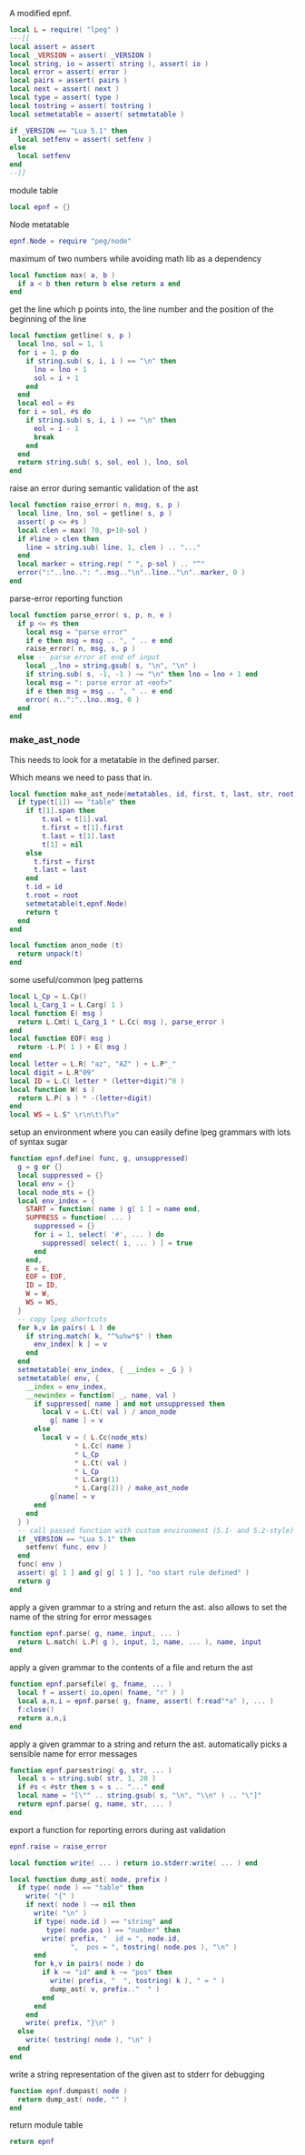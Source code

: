  
 A modified epnf.

```lua
local L = require( "lpeg" )
---[[
local assert = assert
local _VERSION = assert( _VERSION )
local string, io = assert( string ), assert( io )
local error = assert( error )
local pairs = assert( pairs )
local next = assert( next )
local type = assert( type )
local tostring = assert( tostring )
local setmetatable = assert( setmetatable )

if _VERSION == "Lua 5.1" then
  local setfenv = assert( setfenv )
else
  local setfenv
end
--]]
```

 module table

```lua
local epnf = {}
```

 Node metatable

```lua
epnf.Node = require "peg/node"
```

 maximum of two numbers while avoiding math lib as a dependency

```lua
local function max( a, b )
  if a < b then return b else return a end
end
```

 get the line which p points into, the line number and the position
 of the beginning of the line

```lua
local function getline( s, p )
  local lno, sol = 1, 1
  for i = 1, p do
    if string.sub( s, i, i ) == "\n" then
      lno = lno + 1
      sol = i + 1
    end
  end
  local eol = #s
  for i = sol, #s do
    if string.sub( s, i, i ) == "\n" then
      eol = i - 1
      break
    end
  end
  return string.sub( s, sol, eol ), lno, sol
end
```

 raise an error during semantic validation of the ast

```lua
local function raise_error( n, msg, s, p )
  local line, lno, sol = getline( s, p )
  assert( p <= #s )
  local clen = max( 70, p+10-sol )
  if #line > clen then
    line = string.sub( line, 1, clen ) .. "..."
  end
  local marker = string.rep( " ", p-sol ) .. "^"
  error(":"..lno..": "..msg.."\n"..line.."\n"..marker, 0 )
end
```

 parse-error reporting function

```lua
local function parse_error( s, p, n, e )
  if p <= #s then
    local msg = "parse error"
    if e then msg = msg .. ", " .. e end
    raise_error( n, msg, s, p )
  else -- parse error at end of input
    local _,lno = string.gsub( s, "\n", "\n" )
    if string.sub( s, -1, -1 ) ~= "\n" then lno = lno + 1 end
    local msg = ": parse error at <eof>"
    if e then msg = msg .. ", " .. e end
    error( n..":"..lno..msg, 0 )
  end
end
```
### make_ast_node

This needs to look for a metatable in the defined parser.


Which means we need to pass that in. 


```lua
local function make_ast_node(metatables, id, first, t, last, str, root)
  if type(t[1]) == "table" then    
    if t[1].span then
        t.val = t[1].val
        t.first = t[1].first
        t.last = t[1].last
        t[1] = nil
    else
      t.first = first
      t.last = last
    end
    t.id = id
    t.root = root
    setmetatable(t,epnf.Node)
    return t
  end
end

local function anon_node (t) 
  return unpack(t)
end
```

 some useful/common lpeg patterns

```lua
local L_Cp = L.Cp()
local L_Carg_1 = L.Carg( 1 )
local function E( msg )
  return L.Cmt( L_Carg_1 * L.Cc( msg ), parse_error )
end
local function EOF( msg )
  return -L.P( 1 ) + E( msg )
end
local letter = L.R( "az", "AZ" ) + L.P"_"
local digit = L.R"09"
local ID = L.C( letter * (letter+digit)^0 )
local function W( s )
  return L.P( s ) * -(letter+digit)
end
local WS = L.S" \r\n\t\f\v"
```

setup an environment where you can easily define lpeg grammars
 with lots of syntax sugar

```lua
function epnf.define( func, g, unsuppressed)
  g = g or {}
  local suppressed = {}
  local env = {}
  local node_mts = {}
  local env_index = {
    START = function( name ) g[ 1 ] = name end,
    SUPPRESS = function( ... )
      suppressed = {}
      for i = 1, select( '#', ... ) do
        suppressed[ select( i, ... ) ] = true
      end
    end,
    E = E,
    EOF = EOF,
    ID = ID,
    W = W,
    WS = WS,
  }
  -- copy lpeg shortcuts
  for k,v in pairs( L ) do
    if string.match( k, "^%u%w*$" ) then
      env_index[ k ] = v
    end
  end
  setmetatable( env_index, { __index = _G } )
  setmetatable( env, {
    __index = env_index,
    __newindex = function( _, name, val )
      if suppressed[ name ] and not unsuppressed then
        local v = L.Ct( val ) / anon_node
          g[ name ] = v
      else
        local v = ( L.Cc(node_mts)
                * L.Cc( name ) 
                * L_Cp 
                * L.Ct( val ) 
                * L_Cp 
                * L.Carg(1)
                * L.Carg(2)) / make_ast_node
          g[name] = v
      end
    end
  } )
  -- call passed function with custom environment (5.1- and 5.2-style)
  if _VERSION == "Lua 5.1" then
    setfenv( func, env )
  end
  func( env )
  assert( g[ 1 ] and g[ g[ 1 ] ], "no start rule defined" )
  return g
end
```

 apply a given grammar to a string and return the ast. also allows
 to set the name of the string for error messages

```lua
function epnf.parse( g, name, input, ... )
  return L.match( L.P( g ), input, 1, name, ... ), name, input
end
```

 apply a given grammar to the contents of a file and return the ast

```lua
function epnf.parsefile( g, fname, ... )
  local f = assert( io.open( fname, "r" ) )
  local a,n,i = epnf.parse( g, fname, assert( f:read"*a" ), ... )
  f:close()
  return a,n,i
end
```

 apply a given grammar to a string and return the ast. automatically
 picks a sensible name for error messages

```lua
function epnf.parsestring( g, str, ... )
  local s = string.sub( str, 1, 20 )
  if #s < #str then s = s .. "..." end
  local name = "[\"" .. string.gsub( s, "\n", "\\n" ) .. "\"]"
  return epnf.parse( g, name, str, ... )
end
```

 export a function for reporting errors during ast validation

```lua
epnf.raise = raise_error

local function write( ... ) return io.stderr:write( ... ) end

local function dump_ast( node, prefix )
  if type( node ) == "table" then
    write( "{" )
    if next( node ) ~= nil then
      write( "\n" )
      if type( node.id ) == "string" and
         type( node.pos ) == "number" then
        write( prefix, "  id = ", node.id,
               ",  pos = ", tostring( node.pos ), "\n" )
      end
      for k,v in pairs( node ) do
        if k ~= "id" and k ~= "pos" then
          write( prefix, "  ", tostring( k ), " = " )
          dump_ast( v, prefix.."  " )
        end
      end
    end
    write( prefix, "}\n" )
  else
    write( tostring( node ), "\n" )
  end
end
```

 write a string representation of the given ast to stderr for
 debugging

```lua
function epnf.dumpast( node )
  return dump_ast( node, "" )
end
```

 return module table

```lua
return epnf
```
